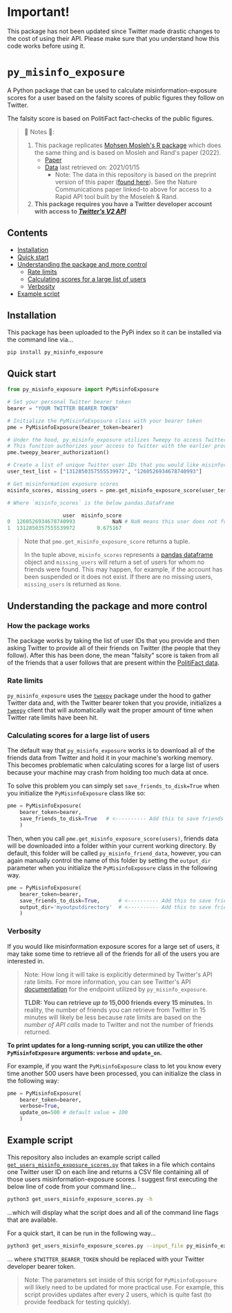 # Important!
This package has not been updated since Twitter made drastic changes to the cost of using their API. Please make sure that you understand how this code works before using it.

# `py_misinfo_exposure`
A Python package that can be used to calculate misinformation-exposure scores for a user based on the falsity scores of public figures they follow on Twitter.

The falsity score is based on PolitiFact fact-checks of the public figures.

> 🚨 Notes 🚨:
> 1. This package replicates [Mohsen Mosleh's R package](https://github.com/mmosleh/minfo-exposure) which does the same thing and is based on Mosleh and Rand's paper (2022).
>     - [Paper](https://doi.org/10.1038/s41467-022-34769-6)
>     - [Data](https://github.com/mmosleh/minfo-exposure/tree/main/data) last retrieved on: 2021/01/15
>         - Note: The data in this repository is based on the preprint version of this paper ([found here](https://psyarxiv.com/ye3pf/)). See the Nature Communications paper linked-to above for access to a Rapid API tool built by the Moseleh & Rand.
> 2. **This package requires you have a Twitter developer account with access to [_Twitter's V2 API_](https://developer.twitter.com/en/docs/twitter-api)** 


## Contents
- [Installation](#installation)
- [Quick start](#quick-start)
- [Understanding the package and more control](#understanding-the-package-and-more-control)
    - [Rate limits](#rate-limits)
    - [Calculating scores for a large list of users](#calculating-scores-for-a-large-list-of-users)
    - [Verbosity](#verbosity)
- [Example script](#example-script)


## Installation
This package has been uploaded to the PyPi index so it can be installed via the command line via...
```python
pip install py_misinfo_exposure
```


## Quick start

```python
from py_misinfo_exposure import PyMisinfoExposure

# Set your personal Twitter bearer token
bearer = "YOUR TWITTER BEARER TOKEN"

# Initialize the PyMisinfoExposure class with your bearer token
pme = PyMisinfoExposure(bearer_token=bearer)

# Under the hood, py_misinfo_exposure utilizes Tweepy to access Twitter data
# This function authorizes your access to Twitter with the earlier provided bearer token
pme.tweepy_bearer_authorization()

# Create a list of unique Twitter user IDs that you would like misinformation exposure scores for
user_test_list = ["1312850357555539972", "1260526934678740993"]

# Get misinformation exposure scores
misinfo_scores, missing_users = pme.get_misinfo_exposure_score(user_test_list)

# Where `misinfo_scores` is the below pandas.DataFrame

                  user  misinfo_score
0  1260526934678740993            NaN # NaN means this user does not follow any of the tracked political elites
1  1312850357555539972       0.675167
```
> Note that `pme.get_misinfo_exposure_score` returns a tuple.
>
> In the tuple above, `misinfo_scores` represents a [pandas dataframe](https://pandas.pydata.org/pandas-docs/stable/reference/api/pandas.DataFrame.html) object and `missing_users` will return a set of users for whom no friends were found. This may happen, for example, if the account has been suspended or it does not exist. If there are no missing users, `missing_users` is returned as `None`.


## Understanding the package and more control

### How the package works
The package works by taking the list of user IDs that you provide and then asking Twitter to provide all of their friends on Twitter (the people that they follow). After this has been done, the mean "falsity" score is taken from all of the friends that a user follows that are present within the [PolitiFact data](https://github.com/mr-devs/py_misinfo_exposure/blob/main/py_misinfo_exposure/data/falsity_scores.csv).


### Rate limits
`py_misinfo_exposure` uses the [`tweepy`](https://www.tweepy.org/) package under the hood to gather Twitter data and, with the Twitter bearer token that you provide, initializes a [`tweepy`](https://www.tweepy.org/) client that will automatically wait the proper amount of time when Twitter rate limits have been hit.


### Calculating scores for a large list of users
The default way that `py_misinfo_exposure` works is to download all of the friends data from Twitter and hold it in your machine's working memory. This becomes problematic when calculating scores for a large list of users because your machine may crash from holding too much data at once.

To solve this problem you can simply set `save_friends_to_disk=True` when you initialize the `PyMisinfoExposure` class like so:

```python
pme = PyMisinfoExposure(
    bearer_token=bearer,
    save_friends_to_disk=True   # <---------- Add this to save friends data to your machine
    )
```

Then, when you call `pme.get_misinfo_exposure_score(users)`, friends data will be downloaded into a folder within your current working directory.
By default, this folder will be called `py_misinfo_friend_data`, however, you can again manually control the name of this folder by setting the `output_dir` parameter when you initialize the `PyMisinfoExposure` class in the following way.

```python
pme = PyMisinfoExposure(
    bearer_token=bearer,
    save_friends_to_disk=True,      # <---------- Add this to save friends data to your machine
    output_dir='myoutputdirectory'  # <---------- Add this to save friends data into the 'myoutputdirectory' folder
    )
```


### Verbosity 
If you would like misinformation exposure scores for a large set of users, it may take some time to retrieve all of the friends for all of the users you are interested in.

> Note: How long it will take is explicitly determined by Twitter's API rate limits. For more information, you can see Twitter's API [documentation](https://developer.twitter.com/en/docs/twitter-api/users/follows/api-reference/get-users-id-following) for the endpoint utilized by `py_misinfo_exposure`. 
>
> **TLDR: You can retrieve _up to_ 15,000 friends every 15 minutes.** In reality, the number of friends you can retrieve from Twitter in 15 minutes will likely be less because rate limits are based on the _number of API calls_ made to Twitter and not the number of friends returned.

**To print updates for a long-running script, you can utilize the other `PyMisinfoExposure` arguments: `verbose` and `update_on`.**

For example, if you want the `PyMisinfoExposure` class to let you know every time another 500 users have been processed, you can initialize the class in the following way:

```python
pme = PyMisinfoExposure(
    bearer_token=bearer,
    verbose=True,
    update_on=500 # default value = 100
    )
```


## Example script
This repository also includes an example script called [`get_users_misinfo_exposure_scores.py`](https://github.com/mr-devs/py_misinfo_exposure/blob/main/scripts/get_users_misinfo_exposure_scores.py) that takes in a file which contains one Twitter user ID on each line and returns a CSV file containing all of those users misinformation-exposure scores. I suggest first executing the below line of code from your command line...

```bash
python3 get_users_misinfo_exposure_scores.py -h
```

...which will display what the script does and all of the command line flags that are available.

For a quick start, it can be run in the following way...

```bash
python3 get_users_misinfo_exposure_scores.py --input_file py_misinfo_exposure/data/randomusers.txt --output_file 'my_output_filename' --bearer_token $TWITTER_BEARER_TOKEN
```

... where `$TWITTER_BEARER_TOKEN` should be replaced with your Twitter developer bearer token. 

> Note: The parameters set inside of this script for `PyMisinfoExposure` will likely need to be updated for more practical use. For example, this script provides updates after every 2 users, which is quite fast (to provide feedback for testing quickly).
